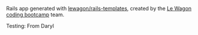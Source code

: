Rails app generated with [lewagon/rails-templates](https://github.com/lewagon/rails-templates), created by the [Le Wagon coding bootcamp](https://www.lewagon.com) team.

Testing: From Daryl

